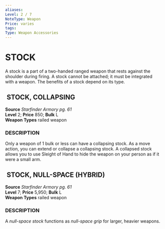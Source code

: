 ```yaml
---
aliases: 
Level: 2 / 7 
NoteType: Weapon
Price: varies
tags: 
Type: Weapon Accessories
---
```

# STOCK
A stock is a part of a two-handed ranged weapon that rests against the shoulder during firing. A stock cannot be attached; it must be integrated with a weapon. The benefits of a stock depend on its type.  

##  STOCK, COLLAPSING

**Source** _Starfinder Armory pg. 61_  
**Level** 2; **Price** 850; **Bulk** L  
**Weapon Types** railed weapon

### DESCRIPTION

Only a weapon of 1 bulk or less can have a collapsing stock. As a move action, you can extend or collapse a collapsing stock. A collapsed stock allows you to use Sleight of Hand to hide the weapon on your person as if it were a small arm.

##  STOCK, NULL-SPACE (HYBRID)

**Source** _Starfinder Armory pg. 61_  
**Level** 7; **Price** 5,950; **Bulk** L  
**Weapon Types** railed weapon

### DESCRIPTION

A _null-space stock_ functions as _null-space grip_ for larger, heavier weapons.